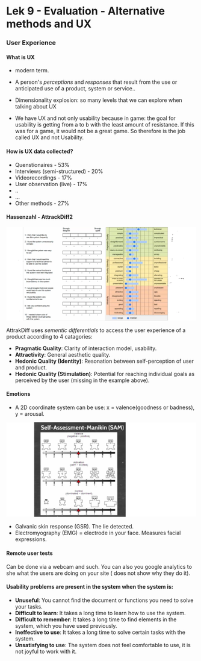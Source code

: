 # Lek 9 - Evaluation - Alternative methods and UX

### User Experience

#### What is UX

- modern term.
- A person's *perceptions* and *responses* that result from the use or anticipated use of a product, system or service..
- Dimensionality explosion: so many levels that we can explore when talking about UX

- We have UX and not only usability because in game: the goal for usability is getting from a to b with the least amount of resistance. If this was for a game, it would not be a great game. So therefore is the job called UX and not Usability.

#### How is UX data collected?

- Quenstionaires - 53%
- Interviews (semi-structured) - 20%
- Videorecordings - 17%
- User observation (live) - 17%
- ..
- ...
- Other methods - 27%

#### Hassenzahl - AttrackDiff2

![](.\img\16.png)

AttrakDiff uses *sementic differentials* to access the user experience of a product according to 4 catagories:

- **Pragmatic Quality**: Clarity of interaction model, usability.
- **Attractivity**: General aesthetic quality.
- **Hedonic Quality (Identity)**: Resonation between self-perception of user and product.
- **Hedonic Quality (Stimulation)**: Potential for reaching individual goals as perceived by the user (missing in the example above).

#### Emotions

- A 2D coordinate system can be use: x = valence(goodness or badness), y = arousal.

![](.\img\17.png)

- Galvanic skin response (GSR). The lie detected.
- Electromyography (EMG) = electrode in your face. Measures facial expressions.

#### Remote user tests

Can be done via a webcam and such. You can also you google analytics to she what the users are doing on your site ( does not show why they do it).

#### Usability problems are present in the system when the system is:

- **Unuseful**: You cannot find the document or functions you need to solve your tasks.
- **Difficult to learn**: It takes a long time to learn how to use the system.
- **Difficult to remember**: It takes a long time to find elements in the system, which you have used previously.
- **Ineffective to use**: It takes a long time to solve certain tasks with the system.
- **Unsatisfying to use**: The system does not feel comfortable to use, it is not joyful to work with it.